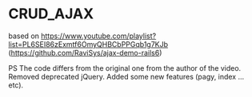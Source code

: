 
# CRUD_AJAX

based on https://www.youtube.com/playlist?list=PL6SEI86zExmtf6OmyQHBCbPPGqb1g7KJb 
(https://github.com/RaviSys/ajax-demo-rails6)

PS The code differs from the original one from the author of the video. Removed deprecated jQuery. Added some new features (pagy, index ... etc).
